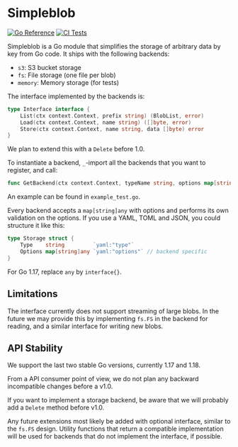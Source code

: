 
# Simpleblob

[![Go Reference](https://pkg.go.dev/badge/github.com/PowerDNS/simpleblob.svg)](https://pkg.go.dev/github.com/PowerDNS/simpleblob)
[![CI Tests](https://github.com/PowerDNS/simpleblob/actions/workflows/go.yml/badge.svg)](https://github.com/PowerDNS/simpleblob/actions/workflows/go.yml)

Simpleblob is a Go module that simplifies the storage of arbitrary data by key from Go code. It ships with the following backends:

- `s3`: S3 bucket storage
- `fs`: File storage (one file per blob)
- `memory`: Memory storage (for tests)

The interface implemented by the backends is:

```go
type Interface interface {
	List(ctx context.Context, prefix string) (BlobList, error)
	Load(ctx context.Context, name string) ([]byte, error)
	Store(ctx context.Context, name string, data []byte) error
}
```

We plan to extend this with a `Delete` before 1.0.

To instantiate a backend, `_`-import all the backends that you want to register, and call:

```go
func GetBackend(ctx context.Context, typeName string, options map[string]any) (Interface, error)
```

An example can be found in `example_test.go`.

Every backend accepts a `map[string]any` with options and performs its own validation on the options. If you use a YAML, TOML and JSON, you could structure it like this:

```go
type Storage struct {
	Type    string         `yaml:"type"`
	Options map[string]any `yaml:"options"` // backend specific
}
```

For Go 1.17, replace `any` by `interface{}`.

## Limitations

The interface currently does not support streaming of large blobs. In the future we may provide this by implementing `fs.FS` in the backend for reading, and a similar interface for writing new blobs.

## API Stability

We support the last two stable Go versions, currently 1.17 and 1.18.

From a API consumer point of view, we do not plan any backward incompatible changes before a v1.0.

If you want to implement a storage backend, be aware that we will probably add a `Delete` method before v1.0.

Any future extensions most likely be added with optional interface, similar to the `fs.FS` design. Utility functions that return a compatible implementation will be used for backends that do not implement the interface, if possible.


